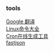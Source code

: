 ### tools 

[Google 翻译](https://translate.google.cn/)  
[Linux命令大全](https://man.linuxde.net/)  
[Cron在线生成工具](http://cron.qqe2.com/)  
[fastjson](https://github.com/alibaba/fastjson/wiki/JSONField)  
